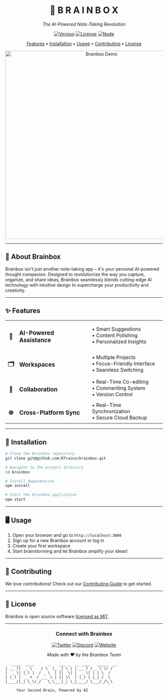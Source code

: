 <div align="center">

# 🧠 B R A I N B O X

*The AI-Powered Note-Taking Revolution*

[![Version](https://img.shields.io/badge/version-1.0.0-ff69b4.svg?style=for-the-badge)](https://github.com/R7rainz/brainbox)
[![License](https://img.shields.io/badge/license-MIT-blue.svg?style=for-the-badge)](LICENSE)
[![Node](https://img.shields.io/badge/node-%3E%3D%2014.0.0-brightgreen.svg?style=for-the-badge)](https://nodejs.org/)

[Features](#-features) • [Installation](#-installation) • [Usage](#-usage) • [Contributing](#-contributing) • [License](#-license)

<img src="https://your-image-url-here.com/brainbox-demo.gif" alt="Brainbox Demo" width="600"/>

</div>

---

## 🌟 About Brainbox

Brainbox isn't just another note-taking app – it's your personal AI-powered thought companion. Designed to revolutionize the way you capture, organize, and share ideas, Brainbox seamlessly blends cutting-edge AI technology with intuitive design to supercharge your productivity and creativity.

---

## ✨ Features

<table>
  <tr>
    <td align="center"><h3>🚀</h3></td>
    <td><h3>AI-Powered Assistance</h3></td>
    <td>
      • Smart Suggestions<br>
      • Content Polishing<br>
      • Personalized Insights
    </td>
  </tr>
  <tr>
    <td align="center"><h3>🗂️</h3></td>
    <td><h3>Workspaces</h3></td>
    <td>
      • Multiple Projects<br>
      • Focus-Friendly Interface<br>
      • Seamless Switching
    </td>
  </tr>
  <tr>
    <td align="center"><h3>🤝</h3></td>
    <td><h3>Collaboration</h3></td>
    <td>
      • Real-Time Co-editing<br>
      • Commenting System<br>
      • Version Control
    </td>
  </tr>
  <tr>
    <td align="center"><h3>🌐</h3></td>
    <td><h3>Cross-Platform Sync</h3></td>
    <td>
      • Real-Time Synchronization<br>
      • Secure Cloud Backup<br>
    </td>
  </tr>
</table>

---

## 🚀 Installation

```zsh
# Clone the Brainbox repository
git clone git@github.com:R7rainz/brainbox.git

# Navigate to the project directory
cd brainbox

# Install dependencies
npm install

# Start the Brainbox application
npm start
```

---

## 🖥️ Usage

1. Open your browser and go to `http://localhost:3000`
2. Sign up for a new Brainbox account or log in
3. Create your first workspace
4. Start brainstorming and let Brainbox amplify your ideas!

---

## 🤝 Contributing

We love contributions! Check out our [Contributing Guide](CONTRIBUTING.md) to get started.

---

## 📄 License

Brainbox is open source software [licensed as MIT](LICENSE).

---

<div align="center">

### Connect with Brainbox

[![Twitter](https://img.shields.io/badge/Twitter-1DA1F2?style=for-the-badge&logo=twitter&logoColor=white)](https://twitter.com/brainboxapp)
[![Discord](https://img.shields.io/badge/Discord-7289DA?style=for-the-badge&logo=discord&logoColor=white)](https://discord.gg/brainbox)
[![Website](https://img.shields.io/badge/Website-FF7139?style=for-the-badge&logo=Firefox-Browser&logoColor=white)](https://brainbox.ai)

*Made with ❤️ by the Brainbox Team*

</div>

```
   ____  ____      _    ___ _   _ ____   _____  __
| __ )|  _ \    / \  |_ _| \ | | __ ) / _ \ \/ /
|  _ \| |_) |  / _ \  | ||  \| |  _ \| | | \  / 
| |_) |  _ <  / ___ \ | || |\  | |_) | |_| /  \ 
|____/|_| \_\/_/   \_\___|_| \_|____/ \___/_/\_\
                                               
     Your Second Brain, Powered by AI
```
